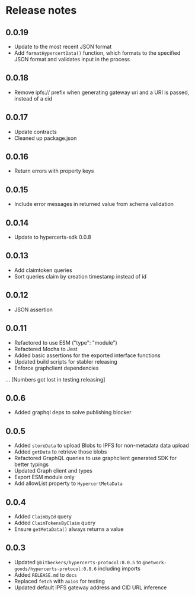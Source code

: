 # Release notes

## 0.0.19

* Update to the most recent JSON format
* Add `formatHypercertData()` function, which formats to the specified JSON format and validates input in the process

## 0.0.18

* Remove ipfs:// prefix when generating gateway uri and a URI is passed, instead of a cid

## 0.0.17

* Update contracts
* Cleaned up package.json

## 0.0.16

* Return errors with property keys

## 0.0.15

* Include error messages in returned value from schema validation

## 0.0.14

* Update to hypercerts-sdk 0.0.8

## 0.0.13

* Add claimtoken queries
* Sort queries claim by creation timestamp instead of id

## 0.0.12

* JSON assertion

## 0.0.11

* Refactored to use ESM ("type": "module")
* Refactered Mocha to Jest
* Added basic assertions for the exported interface functions
* Updated build scripts for stabler releasing
* Enforce graphclient dependencies

... [Numbers got lost in testing releasing]

## 0.0.6

* Added graphql deps to solve publishing blocker

## 0.0.5

* Added `storeData` to upload Blobs to IPFS for non-metadata data upload
* Added `getData` to retrieve those blobs
* Refactored GraphQL queries to use graphclient generated SDK for better typings
* Updated Graph client and types
* Export ESM module only
* Add allowList property to `HypercertMetaData`

## 0.0.4

* Added `ClaimById` query
* Added `ClaimTokensByClaim` query
* Ensure `getMetaData()` always returns a value

## 0.0.3

* Updated `@bitbeckers/hypercerts-protocol:0.0.5` to `@network-goods/hypercerts-protocol:0.0.6` including imports
* Added `RELEASE.md` to `docs`
* Replaced `fetch` with `axios` for testing
* Updated default IPFS gateway address and CID URL inference